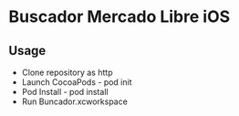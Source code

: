# Buscador Mercado Libre iOS

## Usage
- Clone repository as http
- Launch CocoaPods - pod init
- Pod Install - pod install
- Run Buncador.xcworkspace
